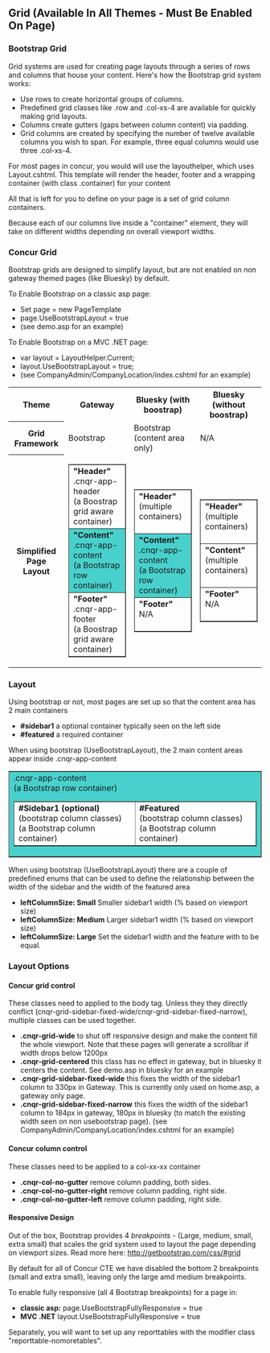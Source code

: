 ## Grid  (Available In All Themes - Must Be Enabled On Page) ##

### Bootstrap Grid ###

Grid systems are used for creating page layouts through a series of rows and columns that house your content. Here's how the Bootstrap grid system works:

* Use rows to create horizontal groups of columns.
* Predefined grid classes like .row and .col-xs-4 are available for quickly making grid layouts.
* Columns create gutters (gaps between column content) via padding.
* Grid columns are created by specifying the number of twelve available columns you wish to span. For example, three equal columns would use three .col-xs-4.

For most pages in concur, you would will use the layouthelper, which uses Layout.cshtml. This template will render the header, footer and a wrapping container (with class .container) for your content

All that is left for you to define on your page is a set of grid column containers.

Because each of our columns live inside a "container" element, they will take on different widths depending on overall viewport widths.

### Concur Grid ###

Bootstrap grids are designed to simplify layout, but are not enabled on non gateway themed pages (like Bluesky) by default.
	
To Enable Bootstrap on a classic asp page:

* Set page = new PageTemplate
* page.UseBootstrapLayout = true
* (see demo.asp for an example)

To Enable Bootstrap on a MVC .NET page:

* var layout = LayoutHelper.Current;
* layout.UseBootstrapLayout = true;
* (see CompanyAdmin/CompanyLocation/index.cshtml for an example)

<table>
	<tr>
		<th>Theme</th>
		<th>Gateway</th>
		<th>Bluesky (with boostrap)</th>
		<th>Bluesky (without boostrap)</th>
	</tr>
	<tr>
		<th>Grid Framework</th>
		<td>Bootstrap</td>
		<td>Bootstrap (content area only)</td>
		<td>N/A</td>
	</tr>
	<tr>
		<th>Simplified Page Layout</th>
		<td>
			<table border="1">
				<tr>
					<td><strong>"Header"</strong><br/>.cnqr-app-header<br/>(a Boostrap grid aware container)</td>
				</tr>
				<tr>
					<td style="background-color:mediumturquoise"><strong>"Content"</strong><br/>.cnqr-app-content<br/>(a Bootstrap row container)</td>
				</tr>
				<tr>
					<td><strong>"Footer"</strong><br/>.cnqr-app-footer<br/>(a Boostrap grid aware container)</td>
				</tr>
			</table>
		</td>
		<td>
			<table border="1">
				<tr>
					<td><strong>"Header"</strong><br/>(multiple containers)<br/>&nbsp;</td>
				</tr>
				<tr>
					<td style="background-color:mediumturquoise"><strong>"Content"</strong><br/>.cnqr-app-content<br/>(a Bootstrap row container)</td>
				</tr>
				<tr>
					<td><strong>"Footer"</strong><br/>N/A<br/>&nbsp;</td>
				</tr>
			</table>
		</td>
		<td>
			<table border="1">
				<tr>
					<td><strong>"Header"</strong><br/>(multiple containers)<br/>&nbsp;</td>
				</tr>
				<tr>
					<td><strong>"Content"</strong><br/>(multiple containers)<br/>&nbsp;</td>
				</tr>
				<tr>
					<td><strong>"Footer"</strong><br/>N/A<br/>&nbsp;</td>
				</tr>
			</table>
		</td>
	</tr>
</table>


### Layout ###

Using bootstrap or not, most pages are set up so that the content area has 2 main containers

* **#sidebar1** a optional container typically seen on the left side
* **#featured** a required container

When using bootstrap (UseBootstrapLayout), the 2 main content areas appear inside .cnqr-app-content

<table border="1">
	<tr>
		<td style="background-color:mediumturquoise">.cnqr-app-content<br/>(a Bootstrap row container)
		<table border="1" style="background-color:white">
			<tr>
				<td><strong>#Sidebar1 (optional)</strong><br/>(bootstrap column classes)<br/>(a Bootstrap column container)</td>
				<td><strong>#Featured</strong><br/>(bootstrap column classes)<br/>(a Bootstrap column container)</td>
			</tr>
		</table>
		</td>
	</tr>
</table>

When using bootstrap (UseBootstrapLayout) there are a couple of predefined enums that can be used to define the relationship between the width of the sidebar and the width of the featured area

* **leftColumnSize: Small** Smaller sidebar1 width (% based on viewport size)
* **leftColumnSize: Medium** Larger sidebar1 width (% based on viewport size)
* **leftColumnSize: Large** Set the sidebar1 width and the feature with to be equal.

### Layout Options ###

#### Concur grid control ####

These classes need to applied to the body tag. Unless they they directly conflict (cnqr-grid-sidebar-fixed-wide/cnqr-grid-sidebar-fixed-narrow), multiple classes can be used together.

* **.cnqr-grid-wide** to shut off responsive design and make the content fill the whole viewport. Note that these pages will generate a scrollbar if width drops below 1200px
* **.cnqr-grid-centered** this class has no effect in gateway, but in bluesky it centers the content. See demo.asp in bluesky for an example
* **.cnqr-grid-sidebar-fixed-wide** this fixes the width of the sidebar1 column to 330px in Gateway. This is currently only used on home.asp, a gateway only page.
* **.cnqr-grid-sidebar-fixed-narrow** this fixes the width of the sidebar1 column to 184px in gateway, 180px in bluesky (to match the existing width seen on non usebootstrap page). (see CompanyAdmin/CompanyLocation/index.cshtml for an example)

#### Concur column control ####

These classes need to be applied to a col-xx-xx container

* **.cnqr-col-no-gutter** remove column padding, both sides.
* **.cnqr-col-no-gutter-right** remove column padding, right side.
* **.cnqr-col-no-gutter-left** remove column padding, right side.

#### Responsive Design ####

Out of the box, Bootstrap provides 4 *breakpoints* - (Large, medium, small, extra small) that scales the grid system used to layout the page depending on viewport sizes. Read more here: http://getbootstrap.com/css/#grid 

By default for all of Concur CTE we have disabled the bottom 2 breakpoints (small and extra small), leaving only the large amd medium breakpoints.

To enable fully responsive (all 4 Bootstrap breakpoints) for a page in:

* **classic asp:** page.UseBootstrapFullyResponsive = true
* **MVC .NET**  layout.UseBootstrapFullyResponsive = true

Separately, you will want to set up any reporttables with the modifier class "reporttable-nomoretables".